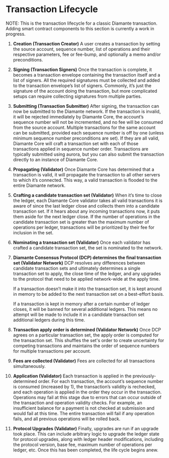 # Transaction Lifecycle

NOTE: This is the transaction lifecycle for a classic Diamante transaction. Adding smart contract components to this section is currently a work in progress.

1. **Creation (Transaction Creator)**
   A user creates a transaction by setting the source account, sequence number, list of operations and their respective parameters, fee or fee-bump, and optionally a memo and/or preconditions.

2. **Signing (Transaction Signers)**
   Once the transaction is complete, it becomes a transaction envelope containing the transaction itself and a list of signers. All the required signatures must be collected and added to the transaction envelope’s list of signers. Commonly, it’s just the signature of the account doing the transaction, but more complicated setups can require collecting signatures from multiple parties.

3. **Submitting (Transaction Submitter)**
   After signing, the transaction can now be submitted to the Diamante network. If the transaction is invalid, it will be rejected immediately by Diamante Core, the account’s sequence number will not be incremented, and no fee will be consumed from the source account. Multiple transactions for the same account can be submitted, provided each sequence number is off by one (unless minimum sequence number preconditions are set). If they are all valid, Diamante Core will craft a transaction set with each of those transactions applied in sequence number order. Transactions are typically submitted using aurora, but you can also submit the transaction directly to an instance of Diamante Core.

4. **Propagating (Validator)**
   Once Diamante Core has determined that a transaction is valid, it will propagate the transaction to all other servers to which it’s connected. This way, a valid transaction is flooded to the entire Diamante network.

5. **Crafting a candidate transaction set (Validator)**
   When it’s time to close the ledger, each Diamante Core validator takes all valid transactions it is aware of since the last ledger close and collects them into a candidate transaction set. If it hears about any incoming transactions now, it puts them aside for the next ledger close. If the number of operations in the candidate transaction set is greater than the maximum number of operations per ledger, transactions will be prioritized by their fee for inclusion in the set.

6. **Nominating a transaction set (Validator)**
   Once each validator has crafted a candidate transaction set, the set is nominated to the network.

7. **Diamante Consensus Protocol (DCP) determines the final transaction set (Validator Network)**
   DCP resolves any differences between candidate transaction sets and ultimately determines a single transaction set to apply, the close time of the ledger, and any upgrades to the protocol that need to be applied network-wide at the apply time.

   If a transaction doesn’t make it into the transaction set, it is kept around in memory to be added to the next transaction set on a best-effort basis.

   If a transaction is kept in memory after a certain number of ledger closes, it will be banned for several additional ledgers. This means no attempt will be made to include it in a candidate transaction set additional ledgers during this time.

8. **Transaction apply order is determined (Validator Network)**
   Once DCP agrees on a particular transaction set, the apply order is computed for the transaction set. This shuffles the set's order to create uncertainty for competing transactions and maintains the order of sequence numbers for multiple transactions per account.

9. **Fees are collected (Validator)**
   Fees are collected for all transactions simultaneously.

10. **Application (Validator)**
    Each transaction is applied in the previously-determined order. For each transaction, the account’s sequence number is consumed (increased by 1), the transaction’s validity is rechecked, and each operation is applied in the order they occur in the transaction. Operations may fail at this stage due to errors that can occur outside of the transaction and operation validity checks. For example, an insufficient balance for a payment is not checked at submission and would fail at this time. The entire transaction will fail if any operation fails, and all previous operations will be rolled back.

11. **Protocol Upgrades (Validator)**
    Finally, upgrades are run if an upgrade took place. This can include arbitrary logic to upgrade the ledger state for protocol upgrades, along with ledger header modifications, including the protocol version, base fee, maximum number of operations per ledger, etc. Once this has been completed, the life cycle begins anew.
